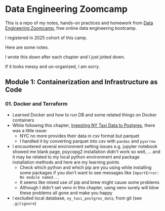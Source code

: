 # Data Engineering Zoomcamp

This is a repo of my notes, hands-on practices and homework from [Data Engineering Zoomcamp](https://github.com/DataTalksClub/data-engineering-zoomcamp), free online data engineering bootcamp.

I registered in 2025 cohort of this camp.

Here are some notes.

I wrote this down after each chapter and I just jotted down.

If it looks messy and un-organized, I am sorry.

## Module 1: Containerization and Infrastructure as Code

### 01. Docker and Terraform

- Learned Docker and how to run DB and some related things on Docker containers
- While following this chapter, [Ingesting NY Taxi Data to Postgres](https://www.youtube.com/watch?v=2JM-ziJt0WI&list=PL3MmuxUbc_hJed7dXYoJw8DoCuVHhGEQb&index=6), there was a little issue:
  - NYC no more provides their data in csv format but parquet
  - I handled it by converting parquet into csv with `pandas` and `pyarrow`
- I encountered several environment setting issues e.g. jupyter notebook showed me blank page, psycopg2 installation didn't work so well, ... and it may be related to my local python environment and package installation methods and here are my learning points
  - Check which python and which pip are you using while installing some packages if you don't want to see messages like `ImportError: No module named...`
  - It seems like mixed use of pip and brew might cause some problems
  - Although I didn't set venv in this chapter, using venv surely will blow these problems all gone and make you happy
- I excluded local database, `ny_taxi_postgres_data`, from git (see `.gitignore`)